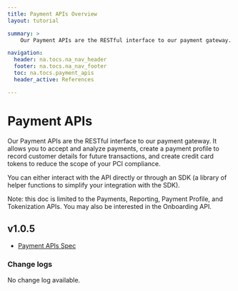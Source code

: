 ```yaml
---
title: Payment APIs Overview
layout: tutorial

summary: >
    Our Payment APIs are the RESTful interface to our payment gateway.

navigation:
  header: na.tocs.na_nav_header
  footer: na.tocs.na_nav_footer
  toc: na.tocs.payment_apis
  header_active: References

---
```


# Payment APIs
Our Payment APIs are the RESTful interface to our payment gateway. It allows you to accept and analyze payments, create a payment profile to record customer details for future transactions, and create credit card tokens to reduce the scope of your PCI compliance.

You can either interact with the API directly or through an SDK (a library of helper functions to simplify your integration with the SDK).

Note: this doc is limited to the Payments, Reporting, Payment Profile, and Tokenization APIs. You may also be interested in the Onboarding API.

## v1.0.5

* [Payment APIs Spec](/docs/references/payment_APIs/v1-0-5)

### Change logs
No change log available.
